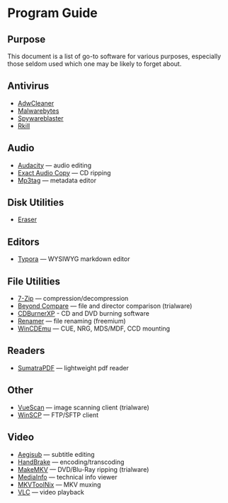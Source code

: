 # Program Guide

## Purpose
This document is a list of go-to software for various purposes, especially those seldom used which one may be likely to forget about.

## Antivirus
* [AdwCleaner](https://www.malwarebytes.com/adwcleaner/)
* [Malwarebytes](https://www.malwarebytes.com/)
* [Spywareblaster](https://www.brightfort.com/spywareblaster.html)
* [Rkill](https://www.bleepingcomputer.com/download/rkill/)

## Audio

- [Audacity](https://www.audacityteam.org/) — audio editing
- [Exact Audio Copy](http://www.exactaudiocopy.de/) — CD ripping
- [Mp3tag](https://www.mp3tag.de/en/) —  metadata editor

## Disk Utilities

* [Eraser](https://eraser.heidi.ie/)

## Editors

- [Typora](https://www.typora.io/) — WYSIWYG markdown editor

## File Utilities

- [7-Zip](https://www.7-zip.org/) — compression/decompression
- [Beyond Compare](https://www.scootersoftware.com/) — file and director comparison (trialware)
- [CDBurnerXP](https://cdburnerxp.se/) - CD and DVD burning software
- [Renamer](https://www.den4b.com/products/renamer) — file renaming (freemium)
- [WinCDEmu](https://wincdemu.sysprogs.org/) —  CUE, NRG, MDS/MDF, CCD mounting

## Readers

- [SumatraPDF](https://www.sumatrapdfreader.org/free-pdf-reader.html) — lightweight pdf reader

## Other

- [VueScan](https://www.hamrick.com/) — image scanning client (trialware)
- [WinSCP](https://winscp.net/eng/index.php) — FTP/SFTP client

## Video

- [Aegisub](http://www.aegisub.org/) — subtitle editing
- [HandBrake](https://handbrake.fr/) — encoding/transcoding
- [MakeMKV](https://www.makemkv.com/) — DVD/Blu-Ray ripping (trialware)
- [MediaInfo](https://mediaarea.net/en/MediaInfo) — technical info viewer
- [MKVToolNix](https://mkvtoolnix.download/) — MKV muxing
- [VLC](https://www.videolan.org/vlc/index.html) — video playback
